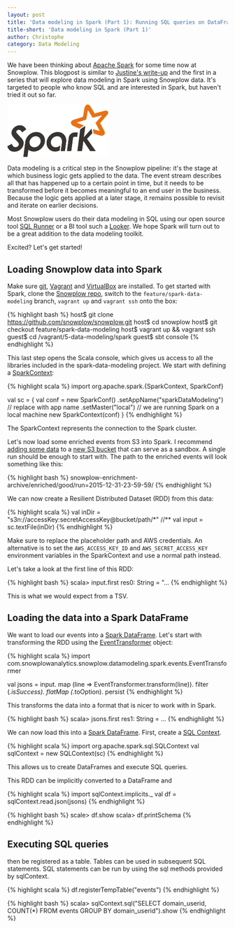 ```yaml
---
layout: post
title: 'Data modeling in Spark (Part 1): Running SQL queries on DataFrames in Spark SQL'
title-short: 'Data modeling in Spark (Part 1)'
author: Christophe
category: Data Modeling
---
```


We have been thinking about [Apache Spark][apache-spark] for some time now at Snowplow. This blogpost is similar to [Justine's write-up][justine] and the first in a series that will explore data modeling in Spark using Snowplow data. It's targeted to people who know SQL and are interested in Spark, but haven't tried it out so far.

<img src="/assets/img/blog/2015/05/spark_logo.png" style="height:120px">

Data modeling is a critical step in the Snowplow pipeline: it's the stage at which business logic gets applied to the data. The event stream describes all that has happened up to a certain point in time, but it needs to be transformed before it becomes meaningful to an end user in the business. Because the logic gets applied at a later stage, it remains possible to revisit and iterate on earlier decisions.

Most Snowplow users do their data modeling in SQL using our open source tool [SQL Runner][sql-runner] or a BI tool such a [Looker][looker]. We hope Spark will turn out to be a great addition to the data modeling toolkit.

Excited? Let's get started!

<!--more-->

## Loading Snowplow data into Spark

Make sure [git][install-git], [Vagrant][install-vagrant] and [VirtualBox][install-virtualbox] are installed. To get started with Spark, clone the [Snowplow repo][snowplow-repo], switch to the `feature/spark-data-modeling` branch, `vagrant up` and `vagrant ssh` onto the box:

{% highlight bash %}
host$ git clone https://github.com/snowplow/snowplow.git
host$ cd snowplow
host$ git checkout feature/spark-data-modeling
host$ vagrant up && vagrant ssh
guest$ cd /vagrant/5-data-modeling/spark
guest$ sbt console
{% endhighlight %}

This last step opens the Scala console, which gives us access to all the libraries included in the spark-data-modeling project. We start with defining a [SparkContext][spark-context]:

{% highlight scala %}
import org.apache.spark.{SparkContext, SparkConf}

val sc = {
  val conf = new SparkConf()
    .setAppName("sparkDataModeling") // replace with app name
    .setMaster("local") // we are running Spark on a local machine
  new SparkContext(conf)
}
{% endhighlight %}

The SparkContext represents the connection to the Spark cluster.

Let's now load some enriched events from S3 into Spark. I recommend [adding some data][s3-cp] to a [new S3 bucket][s3-mb] that can serve as a sandbox. A single run should be enough to start with. The path to the enriched events will look something like this:

{% highlight bash %}
snowplow-enrichment-archive/enriched/good/run=2015-12-31-23-59-59/
{% endhighlight %}

We can now create a Resilient Distributed Dataset (RDD) from this data:

{% highlight scala %}
val inDir = "s3n://accessKey:secretAccessKey@bucket/path/*" //**
val input = sc.textFile(inDir)
{% endhighlight %}

Make sure to replace the placeholder path and AWS credentials. An alternative is to set the `AWS_ACCESS_KEY_ID` and `AWS_SECRET_ACCESS_KEY` environment variables in the SparkContext and use a normal path instead.

Let's take a look at the first line of this RDD:

{% highlight bash %}
scala> input.first
res0: String = "...
{% endhighlight %}

This is what we would expect from a TSV.

## Loading the data into a Spark DataFrame

We want to load our events into a [Spark DataFrame][spark-data-frame]. Let's start with transforming the RDD using the [EventTransformer][event-transformer] object:

{% highlight scala %}
import com.snowplowanalytics.snowplow.datamodeling.spark.events.EventTransformer

val jsons = input.
  map (line => EventTransformer.transform(line)).
  filter (_.isSuccess).
  flatMap (_.toOption).
  persist
{% endhighlight %}

This transforms the data into a format that is nicer to work with in Spark.

{% highlight bash %}
scala> jsons.first
res1: String = ...
{% endhighlight %}

We can now load this into a [Spark DataFrame][spark-data-frame]. First, create a [SQL Context][sql-context].

{% highlight scala %}
import org.apache.spark.sql.SQLContext
val sqlContext = new SQLContext(sc)
{% endhighlight %}

This allows us to create DataFrames and execute SQL queries.

This RDD can be implicitly converted to a DataFrame and

{% highlight scala %}
import sqlContext.implicits._
val df = sqlContext.read.json(jsons)
{% endhighlight %}



{% highlight bash %}
scale> df.show
scala> df.printSchema
{% endhighlight %}

## Executing SQL queries

then be registered as a table. Tables can be used in subsequent SQL statements. SQL statements can be run by using the sql methods provided by sqlContext.

{% highlight scala %}
df.registerTempTable("events")
{% endhighlight %}

{% highlight bash %}
scala> sqlContext.sql("SELECT domain_userid, COUNT(*) FROM events GROUP BY domain_userid").show
{% endhighlight %}

[apache-spark]: http://spark.apache.org/
[justine]: /blog/2015/05/21/first-experiments-with-apache-spark/
[looker]: http://www.looker.com/
[sql-runner]: https://github.com/snowplow/sql-runner

[install-git]: https://help.github.com/articles/set-up-git/
[install-vagrant]: https://docs.vagrantup.com/v2/installation/
[install-virtualbox]: https://www.virtualbox.org/wiki/Downloads
[snowplow-repo]: https://github.com/snowplow/snowplow

[spark-context]: https://spark.apache.org/docs/1.3.1/api/scala/index.html#org.apache.spark.SparkContext
[s3-mb]: http://docs.aws.amazon.com/cli/latest/reference/s3/mb.html
[s3-cp]: http://docs.aws.amazon.com/cli/latest/reference/s3/cp.html


[spark-data-frame]: https://spark.apache.org/docs/1.3.0/api/scala/index.html#org.apache.spark.sql.DataFrame
[sql-context]: https://spark.apache.org/docs/latest/api/scala/index.html#org.apache.spark.sql.SQLContext

[event-transformer]: https://github.com/snowplow/snowplow/blob/feature/spark-data-modeling/5-data-modeling/spark/src/main/scala/com.snowplowanalytics.snowplow.datamodeling/spark/events/EventTransformer.scala

